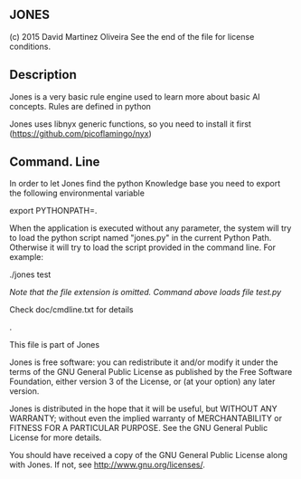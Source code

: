 JONES
----------------------------
(c) 2015 David Martinez Oliveira
See the end of the file for license conditions.


Description
------------
Jones is a very basic rule engine used to learn more about basic AI concepts. Rules are defined in python

Jones uses libnyx generic functions, so you need to install it first (https://github.com/picoflamingo/nyx)

Command. Line
-------------------------
In order to let Jones find the python Knowledge base you need to export the following environmental variable

export PYTHONPATH=.

When the application is executed without any parameter, the system will try to load the python script named "jones.py" in the current Python Path. Otherwise it will try to load the script provided in the command line. For example:

./jones test

*Note that the file extension is omitted. Command above loads file test.py*



Check doc/cmdline.txt for details

.

This file is part of Jones

Jones is free software: you can redistribute it and/or modify
it under the terms of the GNU General Public License as published by
the Free Software Foundation, either version 3 of the License, or
(at your option) any later version.

Jones is distributed in the hope that it will be useful,
but WITHOUT ANY WARRANTY; without even the implied warranty of
MERCHANTABILITY or FITNESS FOR A PARTICULAR PURPOSE.  See the
GNU General Public License for more details.

You should have received a copy of the GNU General Public License
along with Jones.  If not, see <http://www.gnu.org/licenses/>.
